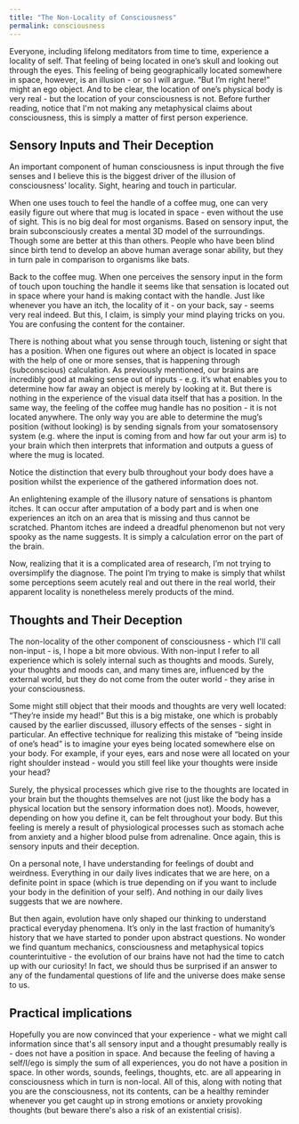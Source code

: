 ```yaml
---
title: "The Non-Locality of Consciousness"
permalink: consciousness
---
```

Everyone, including lifelong meditators from time to time, experience a locality of self. That feeling of being located in one’s skull and looking out through the eyes. This feeling of being geographically located somewhere in space, however, is an illusion - or so I will argue. “But I’m right here!” might an ego object. And to be clear, the location of one’s physical body is very real - but the location of your consciousness is not. Before further reading, notice that I'm not making any metaphysical claims about consciousness, this is simply a matter of first person experience.

## Sensory Inputs and Their Deception

An important component of human consciousness is input through the five senses and I believe this is the biggest driver of the illusion of consciousness’ locality. Sight, hearing and touch in particular. 

When one uses touch to feel the handle of a coffee mug, one can very easily figure out where that mug is located in space - even without the use of sight. This is no big deal for most organisms. Based on sensory input, the brain subconsciously creates a mental 3D model of the surroundings. Though some are better at this than others. People who have been blind since birth tend to develop an above human average sonar ability, but they in turn pale in comparison to organisms like bats.

Back to the coffee mug. When one perceives the sensory input in the form of touch upon touching the handle it seems like that sensation is located out in space where your hand is making contact with the handle. Just like whenever you have an itch, the locality of it - on your back, say - seems very real indeed. But this, I claim, is simply your mind playing tricks on you. You are confusing the content for the container.

There is nothing about what you sense through touch, listening or sight that has a position. When one figures out where an object is located in space with the help of one or more senses, that is happening through (subconscious) calculation. As previously mentioned, our brains are incredibly good at making sense out of inputs - e.g. it’s what enables you to determine how far away an object is merely by looking at it. But there is nothing in the experience of the visual data itself that has a position. In the same way, the feeling of the coffee mug handle has no position - it is not located anywhere. The only way you are able to determine the mug’s position (without looking) is by sending signals from your somatosensory system (e.g. where the input is coming from and how far out your arm is) to your brain which then interprets that information and outputs a guess of where the mug is located.

Notice the distinction that every bulb throughout your body does have a position whilst the experience of the gathered information does not.

An enlightening example of the illusory nature of sensations is phantom itches. It can occur after amputation of a body part and is when one experiences an itch on an area that is missing and thus cannot be scratched. Phantom itches are indeed a dreadful phenomenon but not very spooky as the name suggests. It is simply a calculation error on the part of the brain. 

Now, realizing that it is a complicated area of research, I’m not trying to oversimplify the diagnose. The point I’m trying to make is simply that whilst some perceptions seem acutely real and out there in the real world, their apparent locality is nonetheless merely products of the mind.

## Thoughts and Their Deception

The non-locality of the other component of consciousness - which I'll call non-input - is, I hope a bit more obvious. With non-input I refer to all experience which is solely internal such as thoughts and moods. Surely, your thoughts and moods can, and many times are, influenced by the external world, but they do not come from the outer world - they arise in your consciousness.

Some might still object that their moods and thoughts are very well located: “They’re inside my head!” But this is a big mistake, one which is probably caused by the earlier discussed, illusory effects of the senses - sight in particular. An effective technique for realizing this mistake of “being inside of one’s head” is to imagine your eyes being located somewhere else on your body. For example, if your eyes, ears and nose were all located on your right shoulder instead - would you still feel like your thoughts were inside your head?

Surely, the physical processes which give rise to the thoughts are located in your brain but the thoughts themselves are not (just like the body has a physical location but the sensory information does not). Moods, however, depending on how you define it, can be felt throughout your body. But this feeling is merely a result of physiological processes such as stomach ache from anxiety and a higher blood pulse from adrenaline. Once again, this is sensory inputs and their deception.

On a personal note, I have understanding for feelings of doubt and weirdness. Everything in our daily lives indicates that we are here, on a definite point in space (which is true depending on if you want to include your body in the definition of your self). And nothing in our daily lives suggests that we are nowhere.

But then again, evolution have only shaped our thinking to understand practical everyday phenomena. It’s only in the last fraction of humanity’s history that we have started to ponder upon abstract questions. No wonder we find quantum mechanics, consciousness and metaphysical topics counterintuitive - the evolution of our brains have not had the time to catch up with our curiosity! In fact, we should thus be surprised if an answer to any of the fundamental questions of life and the universe does make sense to us.

## Practical implications

Hopefully you are now convinced that your experience - what we might call information since that's all sensory input and a thought presumably really is - does not have a position in space. And because the feeling of having a self/I/ego is simply the sum of all experiences, you do not have a position in space. In other words, sounds, feelings, thoughts, etc. are all appearing in consciousness which in turn is non-local. All of this, along with noting that you are the consciousness, not its contents, can be a healthy reminder whenever you get caught up in strong emotions or anxiety provoking thoughts (but beware there's also a risk of an existential crisis).